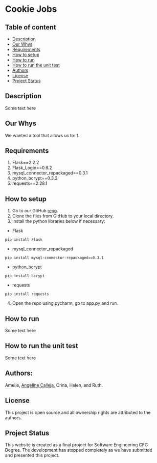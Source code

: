# Cookie Jobs 

## Table of content

- [Description](#Description)
- [Our Whys](#Our-Whys)
- [Requirements](#Requirements)
- [How to setup](#How-to-setup)
- [How to run](#How-to-run)
- [How to run the unit test](#how-to-run-the-unit-test)
- [Authors](#Authors)
- [License](#License)
- [Project Status](#Project-Status)

## Description
Some text here

## Our Whys

We wanted a tool that allows us to:
1.

## Requirements
1. Flask==2.2.2 
2. Flask_Login==0.6.2 
3. mysql_connector_repackaged==0.3.1 
4. python_bcrypt==0.3.2 
5. requests==2.28.1


## How to setup

1. Go to our GitHub [repo](https://github.com/agcdtmr/cfg_group_project).
2. Clone the files from GitHub to your local directory.
3. Install the python libraries below if necessary:
- Flask
```
pip install Flask
```

- mysql_connector_repackaged
```
pip install mysql-connector-repackaged==0.3.1
```

- python_bcrypt
```
pip install bcrypt
```

- requests
```
pip install requests
```

4. Open the repo using pycharm, go to app.py and run.

## How to run
Some text here

## How to run the unit test
Some text here

## Authors:
Amelie, [Angeline Calleja](https://www.linkedin.com/in/anjcalleja/), Crina, Helen, and Ruth.

## License
This project is open source and all ownership rights are attributed to the authors.

## Project Status
This website is created as a final project for Software Engineering CFG Degree.
The development has stopped completely as we have submitted and presented this project.

## 